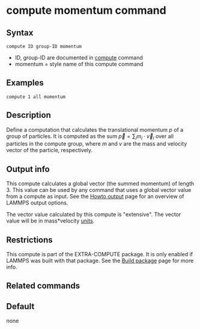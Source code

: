 # compute momentum command

## Syntax

``` LAMMPS
compute ID group-ID momentum
```

-   ID, group-ID are documented in [compute](compute) command
-   momentum = style name of this compute command

## Examples

``` LAMMPS
compute 1 all momentum
```

## Description

Define a computation that calculates the translational momentum *p* of a
group of particles. It is computed as the sum
$\vec{p} = \sum_i m_i \cdot \vec{v}_i$ over all particles in the compute
group, where *m* and *v* are the mass and velocity vector of the
particle, respectively.

## Output info

This compute calculates a global vector (the summed momentum) of length
3. This value can be used by any command that uses a global vector value
from a compute as input. See the [Howto output](Howto_output) page for
an overview of LAMMPS output options.

The vector value calculated by this compute is \"extensive\". The vector
value will be in mass\*velocity [units](units).

## Restrictions

This compute is part of the EXTRA-COMPUTE package. It is only enabled if
LAMMPS was built with that package. See the [Build
package](Build_package) page for more info.

## Related commands

## Default

none
